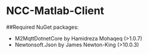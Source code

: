 # NCC-Matlab-Client

##Required NuGet packages:
* M2MqttDotnetCore by Hamidreza Mohaqeq (>1.0.7)
* Newtonsoft.Json by James Newton-King (>10.0.3)
